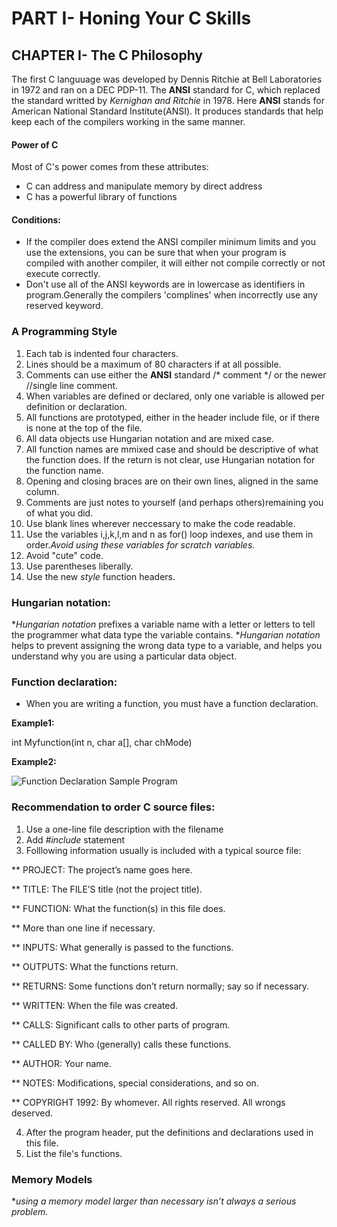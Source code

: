 # PART I- Honing Your C Skills
## CHAPTER I- The C Philosophy
The first C languuage was developed by Dennis Ritchie at Bell Laboratories in 1972 and ran on a DEC PDP-11.
The __ANSI__ standard for C, which replaced the standard writted by _Kernighan and Ritchie_ in 1978.
Here __ANSI__ stands for American National Standard Institute(ANSI). It produces standards that help keep each of the compilers working in the same manner.
#### Power of C
Most of C's power comes from these attributes:
* C can address and manipulate memory by direct address
* C has a powerful library of functions
#### Conditions:
* If the compiler does extend the ANSI compiler minimum limits and you use the extensions, you can be sure that when your program is compiled with another compiler, it will either not compile correctly or not execute correctly.
* Don't use all of the ANSI keywords are in lowercase as identifiers in program.Generally the compilers 'complines' when incorrectly use any reserved keyword.
### A Programming Style
1. Each tab is indented four characters.
2. Lines should be a maximum of 80 characters if at all possible.
3. Comments can use either the __ANSI__ standard /* comment */ or the newer //single line comment.
4. When variables are defined or declared, only one variable is allowed per definition or declaration.
5. All functions are prototyped, either in the header include file, or if there is none at the top of the file.
6. All data objects use Hungarian notation and are mixed case.
7. All function names are mmixed case and should be descriptive of what the function does. If the return is not clear, use Hungarian notation for the function name.
8. Opening and closing braces are on their own lines, aligned in the same column.
9. Comments are just notes to yourself (and perhaps others)remaining you of what you did. 
10. Use blank lines wherever neccessary to make the code readable.
11. Use the variables i,j,k,l,m and n as for() loop indexes, and use them in order._Avoid using these variables for scratch variables._
12. Avoid "cute" code.
13. Use parentheses liberally.
14. Use the new _style_ function headers.
### Hungarian notation:
*_Hungarian notation_ prefixes a variable name with a letter or letters to tell the programmer what data type the variable contains.
*_Hungarian notation_ helps to prevent assigning the wrong data type to a variable, and helps you understand why you are using a particular data object.
### Function declaration:
* When you are writing a function, you must have a function declaration.

__Example1:__

int Myfunction(int n, char a[], char chMode)

__Example2:__

![Function Declaration Sample Program](images/Ex1.Chapter1.png)

### Recommendation to order C source files:
1. Use a one-line file description with the filename
2. Add _#include_ statement
3. Folllowing information usually is included with a typical source file:


** PROJECT: The project’s name goes here.

** TITLE: The FILE’S title (not the project title).

** FUNCTION: What the function(s) in this file does.

** More than one line if necessary.

** INPUTS: What generally is passed to the functions.

** OUTPUTS: What the functions return.

** RETURNS: Some functions don’t return normally; say so if necessary.

** WRITTEN: When the file was created.

** CALLS: Significant calls to other parts of program.

** CALLED BY: Who (generally) calls these functions.

** AUTHOR: Your name.

** NOTES: Modifications, special considerations, and so on.

** COPYRIGHT 1992: By whomever. All rights reserved. All wrongs deserved.

4. After the program header, put the definitions and declarations used in this file.
5. List the file's functions.
### Memory Models
*_using a memory model larger than necessary isn’t always a serious problem._
